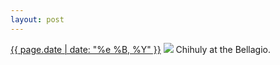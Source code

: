 ```yaml
---
layout: post
---
```


<p>
  <time><a href="/257">{{ page.date | date: "%e %B, %Y" }}</a></time>
  <a href="/257"><img src="{{ site.assets_url }}/257.jpg"/></a>
  <span>Chihuly at the Bellagio.</span>
</p>
